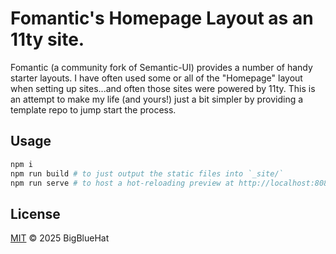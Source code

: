 # Fomantic's Homepage Layout as an 11ty site.

Fomantic (a community fork of Semantic-UI) provides a number of handy starter
layouts. I have often used some or all of the "Homepage" layout when setting up
sites...and often those sites were powered by 11ty. This is an attempt to make
my life (and yours!) just a bit simpler by providing a template repo to jump
start the process.

## Usage

```sh
npm i
npm run build # to just output the static files into `_site/`
npm run serve # to host a hot-reloading preview at http://localhost:8080/
```

## License

[MIT](LICENSE) © 2025 BigBlueHat